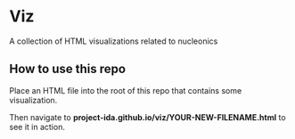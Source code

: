 # Viz
A collection of HTML visualizations related to nucleonics

## How to use this repo

Place an HTML file into the root of this repo that contains some visualization. 

Then navigate to **project-ida.github.io/viz/YOUR-NEW-FILENAME.html** to see it in action.

